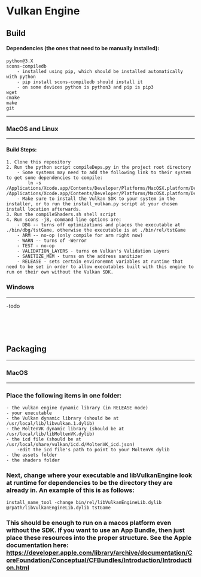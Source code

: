 # Vulkan Engine
## Build
#### Dependencies (the ones that need to be manually installed):
    python@3.X
    scons-compiledb 
        - installed using pip, which should be installed automatically with python
        - pip install scons-compiledb should install it
        - on some devices python is python3 and pip is pip3
    wget
    cmake
    make
    git
___
### MacOS and Linux
___
    
#### Build Steps:
    1. Clone this repository
    2. Run the python script compileDeps.py in the project root directory
        - Some systems may need to add the following link to their system to get some dependencies to compile:
            ln -s /Applications/Xcode.app/Contents/Developer/Platforms/MacOSX.platform/Developer/SDKs/MacOSX.sdk /Applications/Xcode.app/Contents/Developer/Platforms/MacOSX.platform/Developer/SDKs/MacOSX11.3.sdk
        - Make sure to install the Vulkan SDK to your system in the installer, or to run the install_vulkan.py script at your chosen install location afterwards.
    3. Run the compileShaders.sh shell script
    4. Run scons -j8, command line options are:
        - DBG -- turns off optimizations and places the executable at ./bin/dbg/tstGame, otherwise the executable is at ./bin/rel/tstGame
        - ARM -- no-op (only compile for arm right now)
        - WARN -- turns of -Werror
        - TEST - no-op
        - VALIDATION_LAYERS - turns on Vulkan's Validation Layers
        - SANITIZE_MEM - turns on the address sanitizer
        - RELEASE - sets certain environemnt variables at runtime that need to be set in order to allow executables built with this engine to run on their own without the Vulkan SDK.
        
### Windows
___
-todo

<br/>  
<br/>
<br/>

## Packaging
___
### MacOS
___
### Place the following items in one folder:
    - the vulkan engine dynamic library (in RELEASE mode)
    - your executable
    - the Vulkan dynamic library (should be at /usr/local/lib/libvulkan.1.dylib)
    - the MoltenVK dynamic library (should be at /usr/local/lib/libMoltenVK.dylib)
    - the icd file (should be at /usr/local/share/vulkan/icd.d/MoltenVK_icd.json)
        -edit the icd file's path to point to your MoltenVK dylib
    - the assets folder
    - the shaders folder
### Next, change where your executable and libVulkanEngine look at runtime for dependencies to be the directory they are already in. An example of this is as follows:
    install_name_tool -change bin/rel/libVulkanEngineLib.dylib @rpath/libVulkanEngineLib.dylib tstGame
### This should be enough to run on a macos platform even without the SDK. If you want to use an App Bundle, then just place these resources into the proper structure. See the Apple documentation here: https://developer.apple.com/library/archive/documentation/CoreFoundation/Conceptual/CFBundles/Introduction/Introduction.html